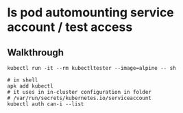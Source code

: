 # Is pod automounting service account / test access 

## Walkthrough 

```
kubectl run -it --rm kubectltester --image=alpine -- sh 
```

```
# in shell
apk add kubectl
# it uses in in-cluster configuration in folder
# /var/run/secrets/kubernetes.io/serviceaccount 
kubectl auth can-i --list 
```

